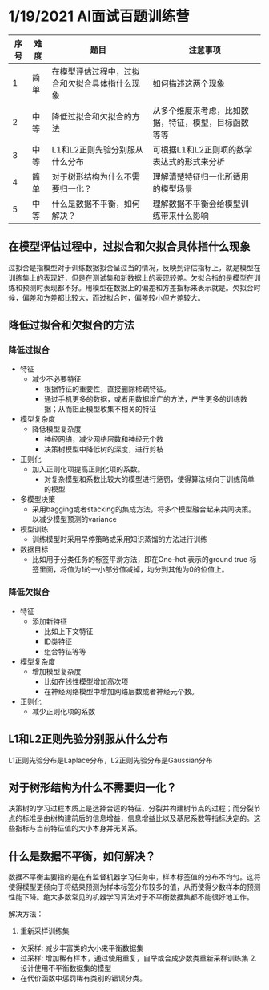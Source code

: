 # 1/19/2021 AI面试百题训练营

|序号| 难度 | 题目 | 注意事项 |
|---| --- | --- | --- |
| 1 | 简单 |  在模型评估过程中，过拟合和欠拟合具体指什么现象 | 如何描述这两个现象 |
| 2 | 中等 |  降低过拟合和欠拟合的方法 | 从多个维度来考虑，比如数据，特征，模型，目标函数等等 |
| 3 | 中等 |  L1和L2正则先验分别服从什么分布 | 可根据L1和L2正则项的数学表达式的形式来分析 |
| 4 | 简单 |  对于树形结构为什么不需要归一化？ | 理解清楚特征归一化所适用的模型场景 |
| 5 | 中等 |  什么是数据不平衡，如何解决？ | 理解数据不平衡会给模型训练带来什么影响 |

## 在模型评估过程中，过拟合和欠拟合具体指什么现象

过拟合是指模型对于训练数据拟合呈过当的情况，反映到评估指标上，就是模型在训练集上的表现好，但是在测试集和新数据上的表现较差。欠拟合指的是模型在训练和预测时表现都不好。用模型在数据上的偏差和方差指标来表示就是。欠拟合时候，偏差和方差都比较大，而过拟合时，偏差较小但方差较大。

## 降低过拟合和欠拟合的方法

### 降低过拟合

- 特征
    + 减少不必要特征
        * 根据特征的重要性，直接删除稀疏特征。
        * 通过手机更多的数据，或者用数据增广的方法，产生更多的训练数据；从而阻止模型收集不相关的特征
- 模型复杂度
    + 降低模型复杂度
        * 神经网络，减少网络层数和神经元个数
        * 决策树模型中降低树的深度，进行剪枝
- 正则化
    + 加入正则化项提高正则化项的系数。
        * 对复杂模型和系数比较大的模型进行惩罚，使得算法倾向于训练简单的模型
- 多模型决策
    + 采用bagging或者stacking的集成方法，将多个模型融合起来共同决策。以减少模型预测的variance
- 模型训练
    + 训练模型时采用早停策略或采用知识蒸馏的方法进行训练
- 数据目标
    + 比如用于分类任务的标签平滑方法，即在One-hot 表示的ground true 标签里面，将值为1的一小部分值减掉，均分到其他为0的位值上。

### 降低欠拟合
- 特征
    + 添加新特征
        * 比如上下文特征
        * ID类特征
        * 组合特征等等
- 模型复杂度
    + 增加模型复杂度
        * 比如在线性模型增加高次项
        * 在神经网络模型中增加网络层数或者神经元个数。
- 正则化
    + 减少正则化项的系数

## L1和L2正则先验分别服从什么分布

L1正则先验分布是Laplace分布，L2正则先验分布是Gaussian分布

## 对于树形结构为什么不需要归一化？

决策树的学习过程本质上是选择合适的特征，分裂并构建树节点的过程；而分裂节点的标准是由树构建前后的信息增益，信息增益比以及基尼系数等指标决定的。这些指标与当前特征值的大小本身并无关系。


## 什么是数据不平衡，如何解决？

数据不平衡主要指的是在有监督机器学习任务中，样本标签值的分布不均匀。这将使得模型更倾向于将结果预测为样本标签分布较多的值，从而使得少数样本的预测性能下降。绝大多数常见的机器学习算法对于不平衡数据集都不能很好地工作。

解决方法：

1. 重新采样训练集
- 欠采样: 减少丰富类的大小来平衡数据集      
- 过采样: 增加稀有样本，通过使用重复，自举或合成少数类重新采样训练集
2.  设计使用不平衡数据集的模型
- 在代价函数中惩罚稀有类别的错误分类。
